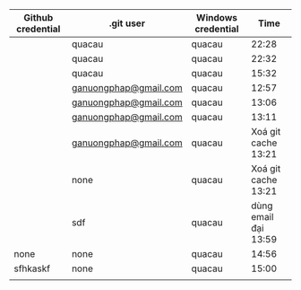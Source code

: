 | Github credential | .git user             | Windows credential | Time                 |
| ----------------- | --------------------- | ------------------ | -------------------- |
|                   | quacau                | quacau             | 22:28                |
|                   | quacau                | quacau             | 22:32                |
|                   | quacau                | quacau             | 15:32                |
|                   | ganuongphap@gmail.com | quacau             | 12:57                |
|                   | ganuongphap@gmail.com | quacau             | 13:06                |
|                   | ganuongphap@gmail.com | quacau             | 13:11                |
|                   | ganuongphap@gmail.com | quacau             | Xoá git cache 13:21  |
|                   | none                  | quacau             | Xoá git cache 13:21  |
|                   | sdf                   | quacau             | dùng email đại 13:59 |
| none              | none                  | quacau             | 14:56                |
| sfhkaskf          | none                  | quacau             | 15:00                 |
|                   |                       |                    |                      |
